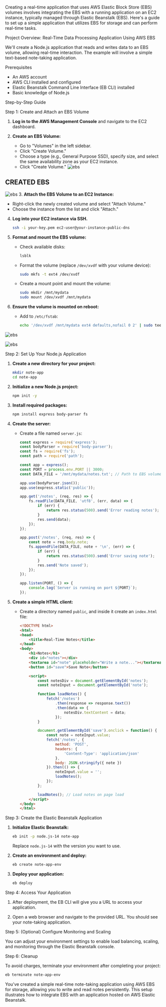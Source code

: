 Creating a real-time application that uses AWS Elastic Block Store (EBS) 
volumes involves integrating the EBS with a running application on an EC2 instance, 
typically managed through Elastic Beanstalk (EBS). 
Here's a guide to set up a simple application that utilizes EBS for storage and can perform real-time tasks.

Project Overview: Real-Time Data Processing Application Using AWS EBS

We'll create a Node.js application that reads and writes data to an EBS volume, allowing real-time interaction. 
The example will involve a simple text-based note-taking application.

Prerequisites
- An AWS account
- AWS CLI installed and configured
- Elastic Beanstalk Command Line Interface (EB CLI) installed
- Basic knowledge of Node.js

Step-by-Step Guide

Step 1: Create and Attach an EBS Volume

1. **Log in to the AWS Management Console** and navigate to the EC2 dashboard.

2. **Create an EBS Volume:**
   - Go to "Volumes" in the left sidebar.
   - Click "Create Volume."
   - Choose a type (e.g., General Purpose SSD), specify size, and select the same availability zone as your EC2 instance.
   - Click "Create Volume."
![ebs](./images/withoutebs.png)
## CREATED EBS 

![ebs](./images/ebsadded.png)
3. **Attach the EBS Volume to an EC2 Instance:**
   - Right-click the newly created volume and select "Attach Volume."
   - Choose the instance from the list and click "Attach."

4. **Log into your EC2 instance via SSH.**
   ```bash
   ssh -i your-key.pem ec2-user@your-instance-public-dns
   ```

5. **Format and mount the EBS volume:**
   - Check available disks:
     ```bash
     lsblk
     ```
   - Format the volume (replace `/dev/xvdf` with your volume device):
     ```bash
     sudo mkfs -t ext4 /dev/xvdf
     ```
   - Create a mount point and mount the volume:
     ```bash
     sudo mkdir /mnt/mydata
     sudo mount /dev/xvdf /mnt/mydata
     ```

6. **Ensure the volume is mounted on reboot:**
   - Add to `/etc/fstab`:
     ```bash
     echo '/dev/xvdf /mnt/mydata ext4 defaults,nofail 0 2' | sudo tee -a /etc/fstab
     ```
![ebs](./images/ebsadded.png)

![ebs](./images/addedebs.png)

Step 2: Set Up Your Node.js Application

1. **Create a new directory for your project:**
   ```bash
   mkdir note-app
   cd note-app
   ```

2. **Initialize a new Node.js project:**
   ```bash
   npm init -y
   ```

3. **Install required packages:**
   ```bash
   npm install express body-parser fs
   ```

4. **Create the server:**
   - Create a file named `server.js`:
     ```javascript
     const express = require('express');
     const bodyParser = require('body-parser');
     const fs = require('fs');
     const path = require('path');

     const app = express();
     const PORT = process.env.PORT || 3000;
     const DATA_FILE = '/mnt/mydata/notes.txt'; // Path to EBS volume

     app.use(bodyParser.json());
     app.use(express.static('public'));

     app.get('/notes', (req, res) => {
         fs.readFile(DATA_FILE, 'utf8', (err, data) => {
             if (err) {
                 return res.status(500).send('Error reading notes');
             }
             res.send(data);
         });
     });

     app.post('/notes', (req, res) => {
         const note = req.body.note;
         fs.appendFile(DATA_FILE, note + '\n', (err) => {
             if (err) {
                 return res.status(500).send('Error saving note');
             }
             res.send('Note saved');
         });
     });

     app.listen(PORT, () => {
         console.log(`Server is running on port ${PORT}`);
     });
     ```

5. **Create a simple HTML client:**
   - Create a directory named `public`, and inside it create an `index.html` file:
     ```html
     <!DOCTYPE html>
     <html>
     <head>
         <title>Real-Time Notes</title>
     </head>
     <body>
         <h1>Notes</h1>
         <div id="notes"></div>
         <textarea id="note" placeholder="Write a note..."></textarea>
         <button id="save">Save Note</button>

         <script>
             const notesDiv = document.getElementById('notes');
             const noteInput = document.getElementById('note');

             function loadNotes() {
                 fetch('/notes')
                     .then(response => response.text())
                     .then(data => {
                         notesDiv.textContent = data;
                     });
             }

             document.getElementById('save').onclick = function() {
                 const note = noteInput.value;
                 fetch('/notes', {
                     method: 'POST',
                     headers: {
                         'Content-Type': 'application/json'
                     },
                     body: JSON.stringify({ note })
                 }).then(() => {
                     noteInput.value = '';
                     loadNotes();
                 });
             };

             loadNotes(); // Load notes on page load
         </script>
     </body>
     </html>
     ```

Step 3: Create the Elastic Beanstalk Application

1. **Initialize Elastic Beanstalk:**
   ```bash
   eb init -p node.js-14 note-app
   ```
   Replace `node.js-14` with the version you want to use.

2. **Create an environment and deploy:**
   ```bash
   eb create note-app-env
   ```

3. **Deploy your application:**
   ```bash
   eb deploy
   ```

Step 4: Access Your Application

1. After deployment, the EB CLI will give you a URL to access your application.

2. Open a web browser and navigate to the provided URL. You should see your note-taking application.

Step 5: (Optional) Configure Monitoring and Scaling

You can adjust your environment settings to enable load balancing, scaling, and monitoring through the Elastic Beanstalk console.

Step 6: Cleanup

To avoid charges, terminate your environment after completing your project:

```bash
eb terminate note-app-env
```


You’ve created a simple real-time note-taking application using AWS EBS for storage,
allowing you to write and read notes persistently.
This setup illustrates how to integrate EBS with an application hosted on AWS Elastic Beanstalk.